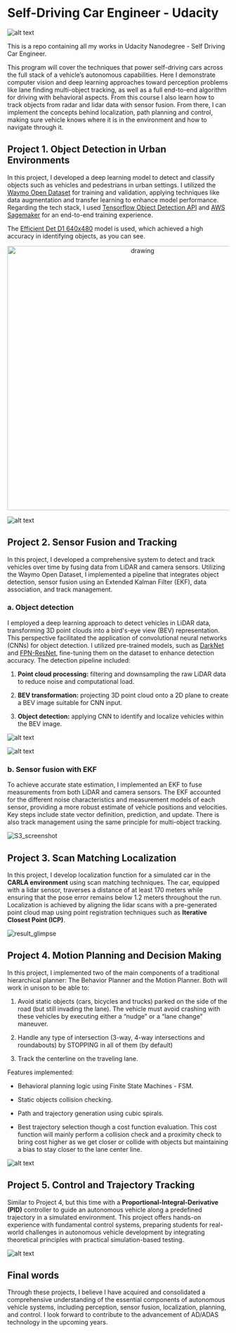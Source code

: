 # Self-Driving Car Engineer - Udacity

![alt text](Certification.png)

This is a repo containing all my works in Udacity Nanodegree - Self Driving Car Engineer.

This program will cover the techniques that power self-driving cars across the full stack of a vehicle’s autonomous capabilities.
Here I demonstrate computer vision and deep learning approaches toward perception problems like lane finding multi-object tracking, as well as a full end-to-end algorithm for driving with behavioral aspects. From this course I also learn how to track objects from radar and lidar data with sensor fusion. From there, I can implement the concepts behind localization, path planning and control, making sure vehicle knows where it is in the environment and how to navigate through it.

## Project 1. Object Detection in Urban Environments

In this project, I developed a deep learning model to detect and classify objects such as vehicles and pedestrians in urban settings. I utilized the [Waymo Open Dataset](https://waymo.com/open/) for training and validation, applying techniques like data augmentation and transfer learning to enhance model performance. Regarding the tech stack, I used [Tensorflow Object Detection API](https://tensorflow-object-detection-api-tutorial.readthedocs.io/en/latest/index.html) and [AWS Sagemaker](https://aws.amazon.com/sagemaker/) for an end-to-end training experience.

The [Efficient Det D1 640x480](https://github.com/openvinotoolkit/open_model_zoo/blob/master/models/public/efficientdet-d1-tf/README.md) model is used, which achieved a high accuracy in identifying objects, as you can see.

<p align="center">
    <img src="./project1-object-detection-urban/data/animation.gif" alt="drawing" width="600"/>
</p>

![alt text](./project1-object-detection-urban/1_model_training/efficient_det.png)

## Project 2. Sensor Fusion and Tracking

In this project, I developed a comprehensive system to detect and track vehicles over time by fusing data from LiDAR and camera sensors. Utilizing the Waymo Open Dataset, I implemented a pipeline that integrates object detection, sensor fusion using an Extended Kalman Filter (EKF), data association, and track management.

### a. Object detection

I employed a deep learning approach to detect vehicles in LiDAR data, transforming 3D point clouds into a bird's-eye view (BEV) representation. This perspective facilitated the application of convolutional neural networks (CNNs) for object detection. I utilized pre-trained models, such as [DarkNet](https://github.com/pjreddie/darknet) and [FPN-ResNet](https://pytorch.org/vision/main/models/generated/torchvision.models.detection.fasterrcnn_resnet50_fpn.html), fine-tuning them on the dataset to enhance detection accuracy. The detection pipeline included:

1. **Point cloud processing:** filtering and downsampling the raw LiDAR data to reduce noise and computational load.

2. **BEV transformation:** projecting 3D point cloud onto a 2D plane to create a BEV image suitable for CNN input.

3. **Object detection:** applying CNN to identify and localize vehicles within the BEV image.

![alt text](./project2-sensor-fusion/img/midterm_report_imgs/image-2.png)

![alt text](./project2-sensor-fusion/img/midterm_report_imgs/image-8.png)

### b. Sensor fusion with EKF

To achieve accurate state estimation, I implemented an EKF to fuse measurements from both LiDAR and camera sensors. The EKF accounted for the different noise characteristics and measurement models of each sensor, providing a more robust estimate of vehicle positions and velocities. Key steps include state vector definition, prediction, and update. There is also track management using the same principle for multi-object tracking.

![S3_screenshot](./project2-sensor-fusion/img/final_report_imgs/S3_screenshot.png)

## Project 3. Scan Matching Localization

In this project, I develop localization function for a simulated car in the **CARLA environment** using scan matching techniques. The car, equipped with a lidar sensor, traverses a distance of at least 170 meters while ensuring that the pose error remains below 1.2 meters throughout the run. Localization is achieved by aligning the lidar scans with a pre-generated point cloud map using point registration techniques such as **Iterative Closest Point (ICP)**.

![result_glimpse](./project3-localization/assets/result_glimpse.png)

## Project 4. Motion Planning and Decision Making

In this project, I implemented two of the main components of a traditional hierarchical planner: The Behavior Planner and the Motion Planner. Both will work in unison to be able to:

1. Avoid static objects (cars, bicycles and trucks) parked on the side of the road (but still invading the lane). The vehicle must avoid crashing with these vehicles by executing either a “nudge” or a “lane change” maneuver.

2. Handle any type of intersection (3-way, 4-way intersections and roundabouts) by STOPPING in all of them (by default)

3. Track the centerline on the traveling lane.

Features implemented:

- Behavioral planning logic using Finite State Machines - FSM.

- Static objects collision checking.

- Path and trajectory generation using cubic spirals.

- Best trajectory selection though a cost function evaluation. This cost function will mainly perform a collision check and a proximity check to bring cost higher as we get closer or collide with objects but maintaining a bias to stay closer to the lane center line.

![alt text](./project4-motion-planning/assets/image-1.png)

## Project 5. Control and Trajectory Tracking

Similar to Project 4, but this time with a **Proportional-Integral-Derivative (PID)** controller to guide an autonomous vehicle along a predefined trajectory in a simulated environment. This project offers hands-on experience with fundamental control systems, preparing students for real-world challenges in autonomous vehicle development by integrating theoretical principles with practical simulation-based testing.

![alt text](./project5-control/image.png)

## Final words

Through these projects, I believe I have acquired and consolidated a comprehensive understanding of the essential components of autonomous vehicle systems, including perception, sensor fusion, localization, planning, and control. I look forward to contribute to the advancement of AD/ADAS technology in the upcoming years.